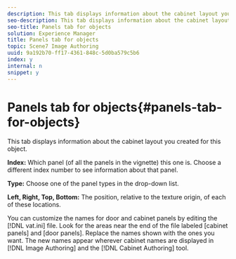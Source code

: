 ```yaml
---
description: This tab displays information about the cabinet layout you created for this object.
seo-description: This tab displays information about the cabinet layout you created for this object.
seo-title: Panels tab for objects
solution: Experience Manager
title: Panels tab for objects
topic: Scene7 Image Authoring
uuid: 9a192b70-ff17-4361-848c-5d0ba579c5b6
index: y
internal: n
snippet: y
---
```


# Panels tab for objects{#panels-tab-for-objects}

This tab displays information about the cabinet layout you created for this object.

 **Index:** Which panel (of all the panels in the vignette) this one is. Choose a different index number to see information about that panel.

**Type:** Choose one of the panel types in the drop-down list.

**Left, Right, Top, Bottom:** The position, relative to the texture origin, of each of these locations.

You can customize the names for door and cabinet panels by editing the [!DNL vat.ini] file. Look for the areas near the end of the file labeled [cabinet panels] and [door panels]. Replace the names shown with the ones you want. The new names appear wherever cabinet names are displayed in [!DNL Image Authoring] and the [!DNL Cabinet Authoring] tool. 
